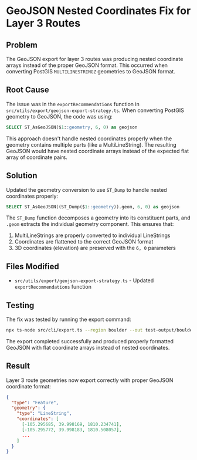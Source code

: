 # GeoJSON Nested Coordinates Fix for Layer 3 Routes

## Problem

The GeoJSON export for layer 3 routes was producing nested coordinate arrays instead of the proper GeoJSON format. This occurred when converting PostGIS `MULTILINESTRINGZ` geometries to GeoJSON format.

## Root Cause

The issue was in the `exportRecommendations` function in `src/utils/export/geojson-export-strategy.ts`. When converting PostGIS geometry to GeoJSON, the code was using:

```sql
SELECT ST_AsGeoJSON($1::geometry, 6, 0) as geojson
```

This approach doesn't handle nested coordinates properly when the geometry contains multiple parts (like a MultiLineString). The resulting GeoJSON would have nested coordinate arrays instead of the expected flat array of coordinate pairs.

## Solution

Updated the geometry conversion to use `ST_Dump` to handle nested coordinates properly:

```sql
SELECT ST_AsGeoJSON((ST_Dump($1::geometry)).geom, 6, 0) as geojson
```

The `ST_Dump` function decomposes a geometry into its constituent parts, and `.geom` extracts the individual geometry component. This ensures that:

1. MultiLineStrings are properly converted to individual LineStrings
2. Coordinates are flattened to the correct GeoJSON format
3. 3D coordinates (elevation) are preserved with the `6, 0` parameters

## Files Modified

- `src/utils/export/geojson-export-strategy.ts` - Updated `exportRecommendations` function

## Testing

The fix was tested by running the export command:

```bash
npx ts-node src/cli/export.ts --region boulder --out test-output/boulder-expanded-bbox-test-fixed.geojson --format geojson --bbox -105.30123174925316,39.96928418458248,-105.26050515816028,39.993172777276015 --disable-trailheads-only --no-trailheads --skip-validation --no-cleanup --verbose --source cotrex
```

The export completed successfully and produced properly formatted GeoJSON with flat coordinate arrays instead of nested coordinates.

## Result

Layer 3 route geometries now export correctly with proper GeoJSON coordinate format:

```json
{
  "type": "Feature",
  "geometry": {
    "type": "LineString",
    "coordinates": [
      [-105.295685, 39.998169, 1810.234741],
      [-105.295772, 39.998183, 1810.508057],
      ...
    ]
  }
}
```
